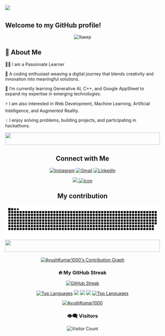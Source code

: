 <h1>
  <img src="https://readme-typing-svg.herokuapp.com/?font=FiraCode&size=35&lines=Hi+I'm+Ayush+Kumar!+👋" />
</h1>



## Welcome to my GitHub profile! 
<div>
<div align ="center">
<img src="https://github.com/user-attachments/assets/24c288ad-ac07-48ed-9caf-f6331a872611" alt="Хакер" width="900">

</div>


## 🚀 About Me
                                            
 👨‍💻 I am a Passionate Learner 
 
 🚀 A coding enthusiast weaving a digital journey that blends creativity and innovation into meaningful solutions. 
 
 🌱 I’m currently learning Generative AI, C++, and Google AppSheet to expand my expertise in emerging technologies.  
 
 ⚡ I am also interested in Web Development, Machine Learning, Artificial Intelligence, and Augmented Reality. 
 
 💡 I enjoy solving problems, building projects, and participating in hackathons.  

<img src="https://i.imgur.com/dBaSKWF.gif" height="40" width="100%">
<div align="center">
    
</p>

<div align="center">
<h2>Connect with Me</h2> 

[![Instagram](https://img.shields.io/badge/-Instagram-E4405F?logo=instagram&logoColor=white&style=for-the-badge)](https://www.instagram.com/_ayush.k/?hl=en)
[![Gmail](https://img.shields.io/badge/-Gmail-D14836?logo=gmail&logoColor=white&style=for-the-badge)](mailto:2024.kayush@isu.ac.in)
[![LinkedIn](https://img.shields.io/badge/-LinkedIn-0077B5?logo=linkedin&logoColor=white&style=for-the-badge)](https://www.linkedin.com/in/ayush-kumar-a623a1319/)



<p align="center">
 <p align="center">
  <a href="https://skillicons.dev">
    <img src="https://skillicons.dev/icons?i=git,github,py,c,cpp,html,css,mysql,anaconda,linkedin,postman,vscode" />
<img src="https://sp-ao.shortpixel.ai/client/to_auto,q_lossless,ret_img,w_300,h_300/https://fullsteam.mit.edu/wp-content/uploads/2020/03/ScratchLogo-300x300.png" alt="icon" width="50" height="50" />
  </a>

</p>

</p>


</div>
<h2>My contribution</h2>

![snake gif](https://github.com/AyushKumar1000/AyushKumar1000/blob/output/github-snake-dark.svg)
<img src="https://i.imgur.com/dBaSKWF.gif" height="40" width="100%">
<div align="center">

<a href="https://github.com/AyushKumar1000/github-readme-activity-graph">
  <img src="https://github-readme-activity-graph.vercel.app/graph?username=AyushKumar1000&theme=react-dark" alt="AyushKumar1000's Contribution Graph" width="900">
</a>

### 🔥 My GitHub Streak

[![GitHub Streak](https://streak-stats.demolab.com?user=AyushKumar1000&theme=github-dark&hide_border=true)](https://git.io/streak-stats)


[![Top Languages](https://github-readme-stats.vercel.app/api/top-langs/?username=AyushKumar1000&layout=compact&theme=github_dark)](https://github.com/AyushKumar1000)
![](http://github-profile-summary-cards.vercel.app/api/cards/most-commit-language?username=AyushKumar1000&theme=transparent)
![](http://github-profile-summary-cards.vercel.app/api/cards/stats?username=AyushKumar1000&theme=transparent)
![](http://github-profile-summary-cards.vercel.app/api/cards/productive-time?username=AyushKumar1000&theme=solarized&utcOffset=5.3)
[![Top Languages](https://github-readme-stats.vercel.app/api/top-langs/?username=AyushKumar1000&layout=compact&theme=github_dark)](https://github.com/AyushKumar1000)

</div>
<p><a href="https://github.com/ryo-ma/github-profile-trophy"><img src="https://github-profile-trophy.vercel.app/?username=AyushKumar1000" alt="AyushKumar1000" /></a></p>

### 👁️‍🗨️ Visitors

![Visitor Count](https://komarev.com/ghpvc/?username=AyushKumar1000&style=flat-square&color=blue)


